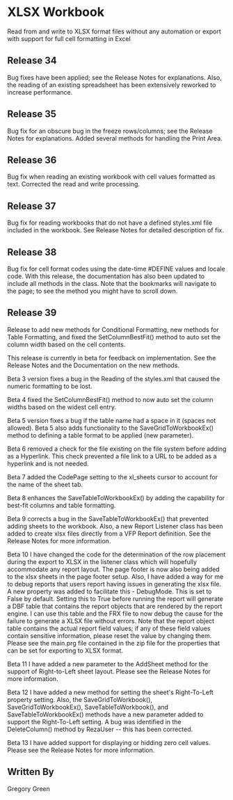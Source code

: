 # XLSX Workbook

Read from and write to XLSX format files without any automation or export with support for full cell formatting in Excel

## Release 34

Bug fixes have been applied; see the Release Notes for explanations.  Also, the reading of an existing spreadsheet has been extensively reworked to increase performance.

## Release 35

Bug fix for an obscure bug in the freeze rows/columns; see the Release Notes for explanations.  Added several methods for handling the Print Area.

## Release 36

Bug fix when reading an existing workbook with cell values formatted as text.  Corrected the read and write processing.

## Release 37

Bug fix for reading workbooks that do not have a defined styles.xml file included in the workbook.  See Release Notes for detailed description of fix.

## Release 38

Bug fix for cell format codes using the date-time #DEFINE values and locale code.  With this release, the documentation has also been updated to include all methods in the class.  Note that the bookmarks will navigate to the page; to see the method you might have to scroll down.

## Release 39

Release to add new methods for Conditional Formatting, new methods for Table Formatting, and fixed the SetColumnBestFit() method to auto set the column width based on the cell contents.  

This release is currently in beta for feedback on implementation.  See the Release Notes and the Documentation on the new methods.  

Beta 3 version fixes a bug in the Reading of the styles.xml that caused the numeric formatting to be lost.  

Beta 4 fixed the SetColumnBestFit() method to now auto set the column widths based on the widest cell entry.  

Beta 5 version fixes a bug if the table name had a space in it (spaces not allowed).  Beta 5 also adds functionality to the SaveGridToWorkbookEx() method to defining a table format to be applied (new parameter).  

Beta 6 removed a check for the file existing on the file system before adding as a Hyperlink.  This check prevented a file link to a URL to be added as a hyperlink and is not needed.

Beta 7 added the CodePage setting to the xl_sheets cursor to account for the name of the sheet tab.

Beta 8 enhances the SaveTableToWorkbookEx() by adding the capability for best-fit columns and table formatting.

Beta 9 corrects a bug in the SaveTableToWorkbookEx() that prevented adding sheets to the workbook.  Also, a new Report Listener class has been added to create xlsx files directly from a VFP Report definition.  See the Release Notes for more information.

Beta 10 I have changed the code for the determination of the row placement during the export to XLSX in the listener class which will hopefully accommodate any report layout.  The page footer is now also being added to the xlsx sheets in the page footer setup.  Also, I have added a way for me to debug reports that users report having issues in generating the xlsx file.  A new property was added to facilitate this - DebugMode.  This is set to False by default.  Setting this to True before running the report will generate a DBF table that contains the report objects that are rendered by the report engine.  I can use this table and the FRX file to now debug the cause for the failure to generate a XLSX file without errors.  Note that the report object table contains the actual report field values; if any of these field values contain sensitive information, please reset the value by changing them.  Please see the main.prg file contained in the zip file for the properties that can be set for exporting to XLSX format.

Beta 11 I have added a new parameter to the AddSheet method for the support of Right-to-Left sheet layout.  Please see the Release Notes for more information.

Beta 12 I have added a new method for setting the sheet's Right-To-Left property setting.  Also, the SaveGridToWorkbook(), SaveGridToWorkbookEx(), SaveTableToWorkbook(), and SaveTableToWorkbookEx() methods have a new parameter added to support the Right-To-Left setting.  A bug was identified in the DeleteColumn() method by RezaUser -- this has been corrected.

Beta 13 I have added support for displaying or hidding zero cell values.  Please see the Release Notes for more information.

## Written By

Gregory Green
